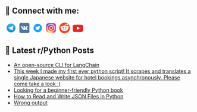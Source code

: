## 🔎 Connect with me:
[<img src="https://github.com/bullbesh/bullbesh/blob/main/images/Telegram.png" width="32" height="32" />](https://t.me/bullbesh)
[<img src="https://github.com/bullbesh/bullbesh/blob/main/images/VK.png" width="32" height="32" />](https://vk.com/bullbesh)
[<img src="https://github.com/bullbesh/bullbesh/blob/main/images/Twitter.png" width="32" height="32" />](https://twitter.com/bullbesh1)
[<img src="https://github.com/bullbesh/bullbesh/blob/main/images/Instagram.png" width="32" height="32" />](https://www.instagram.com/bullbesh)
[<img src="https://github.com/bullbesh/bullbesh/blob/main/images/Reddit.png" width="32" height="32" />](https://www.reddit.com/user/bullbesh)
[<img src="https://github.com/bullbesh/bullbesh/blob/main/images/YouTube.png" width="32" height="32" />](https://www.youtube.com/channel/UCtfjRs6uzgq5mfm8S06WTcg)

## 📕 Latest r/Python Posts
<!-- BLOG-POST-LIST:START -->
- [An open-source CLI for LangChain](https://www.reddit.com/r/Python/comments/12mb0wk/an_opensource_cli_for_langchain/)
- [This week I made my first ever python script! It scrapes and translates a single Japanese website for hotel bookings asynchronously. Please come take a look :&rpar;](https://www.reddit.com/r/Python/comments/12m6obx/this_week_i_made_my_first_ever_python_script_it/)
- [Looking for a beginner-friendly Python book](https://www.reddit.com/r/Python/comments/12m5lht/looking_for_a_beginnerfriendly_python_book/)
- [How to Read and Write JSON Files in Python](https://www.reddit.com/r/Python/comments/12m5ffq/how_to_read_and_write_json_files_in_python/)
- [Wrong output](https://www.reddit.com/r/Python/comments/12m38qw/wrong_output/)
<!-- BLOG-POST-LIST:END -->

